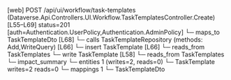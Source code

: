 [web] POST /api/ui/workflow/task-templates  (Dataverse.Api.Controllers.UI.Workflow.TaskTemplatesController.Create)  [L55–L69] status=201 [auth=Authentication.UserPolicy,Authentication.AdminPolicy]
  └─ maps_to TaskTemplateDto [L68]
  └─ calls TaskTemplateRepository (methods: Add,WriteQuery) [L66]
  └─ insert TaskTemplate [L66]
    └─ reads_from TaskTemplates
  └─ write TaskTemplate [L58]
    └─ reads_from TaskTemplates
  └─ impact_summary
    └─ entities 1 (writes=2, reads=0)
      └─ TaskTemplate writes=2 reads=0
    └─ mappings 1
      └─ TaskTemplateDto

